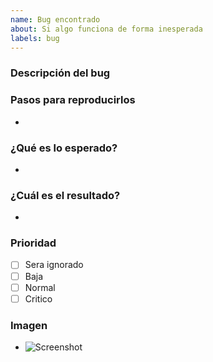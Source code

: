 ```yaml
---
name: Bug encontrado
about: Si algo funciona de forma inesperada
labels: bug
---
```


### Descripción del bug

### Pasos para reproducirlos
-

### ¿Qué es lo esperado?
-

### ¿Cuál es el resultado?
-

### Prioridad
- [ ] Sera ignorado
- [ ] Baja
- [ ] Normal
- [ ] Critico

### Imagen

- ![Screenshot]()
